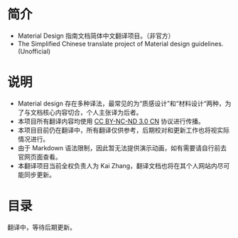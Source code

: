 # 简介
- Material Design 指南文档简体中文翻译项目。（非官方）
- The Simplified Chinese translate project of Material design guidelines. (Unofficial)

# 说明
- Material design 存在多种译法，最常见的为“质感设计”和“材料设计“两种，为了与文档核心内容切合，个人主张译为后者。
- 本项目所有翻译内容均使用 [CC BY-NC-ND 3.0 CN](https://creativecommons.org/licenses/by-nc-nd/3.0/cn/) 协议进行传播。
- 本项目目前仍在翻译中，所有翻译仅供参考，后期校对和更新工作也将视实际情况进行。
- 由于 Markdown 语法限制，因此暂无法提供演示动画，如有需要请自行前去官网页面查看。
- 本翻译项目当前全权负责人为 Kai Zhang，翻译文档也将在其个人网站内尽可能同步更新。

# 目录
翻译中，等待后期更新。
